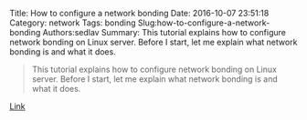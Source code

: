 Title: How to configure a network bonding
Date: 2016-10-07 23:51:18
Category: network
Tags: bonding
Slug:how-to-configure-a-network-bonding
Authors:sedlav
Summary: This tutorial explains how to configure network bonding on Linux server. Before I start, let me explain what network bonding is and what it does.

> This tutorial explains how to configure network bonding on Linux server. Before I start, let me explain what network bonding is and what it does.

[Link](https://www.howtoforge.com/tutorial/how-to-configure-high-availability-and-network-bonding-on-linux/)
